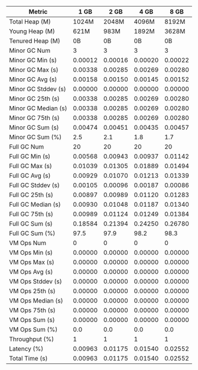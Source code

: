| Metric | 1 GB | 2 GB | 4 GB | 8 GB |
|------|----|----|----|----|
| Total Heap (M) | 1024M | 2048M | 4096M | 8192M |
| Young Heap (M) | 621M | 983M | 1892M | 3628M |
| Tenured Heap (M) | 0B | 0B | 0B | 0B |
| Minor GC Num | 3 | 3 | 3 | 3 |
| Minor GC Min (s) | 0.00012 | 0.00016 | 0.00020 | 0.00022 |
| Minor GC Max (s) | 0.00338 | 0.00285 | 0.00269 | 0.00280 |
| Minor GC Avg (s) | 0.00158 | 0.00150 | 0.00145 | 0.00152 |
| Minor GC Stddev (s) | 0.00000 | 0.00000 | 0.00000 | 0.00000 |
| Minor GC 25th (s) | 0.00338 | 0.00285 | 0.00269 | 0.00280 |
| Minor GC Median (s) | 0.00338 | 0.00285 | 0.00269 | 0.00280 |
| Minor GC 75th (s) | 0.00338 | 0.00285 | 0.00269 | 0.00280 |
| Minor GC Sum (s) | 0.00474 | 0.00451 | 0.00435 | 0.00457 |
| Minor GC Sum (%) | 2.5 | 2.1 | 1.8 | 1.7 |
| Full GC Num | 20 | 20 | 20 | 20 |
| Full GC Min (s) | 0.00568 | 0.00943 | 0.00937 | 0.01142 |
| Full GC Max (s) | 0.01039 | 0.01305 | 0.01889 | 0.01494 |
| Full GC Avg (s) | 0.00929 | 0.01070 | 0.01213 | 0.01339 |
| Full GC Stddev (s) | 0.00105 | 0.00096 | 0.00187 | 0.00086 |
| Full GC 25th (s) | 0.00897 | 0.00989 | 0.01120 | 0.01283 |
| Full GC Median (s) | 0.00930 | 0.01048 | 0.01187 | 0.01340 |
| Full GC 75th (s) | 0.00989 | 0.01124 | 0.01249 | 0.01384 |
| Full GC Sum (s) | 0.18584 | 0.21394 | 0.24250 | 0.26780 |
| Full GC Sum (%) | 97.5 | 97.9 | 98.2 | 98.3 |
| VM Ops Num | 0 | 0 | 0 | 0 |
| VM Ops Min (s) | 0.00000 | 0.00000 | 0.00000 | 0.00000 |
| VM Ops Max (s) | 0.00000 | 0.00000 | 0.00000 | 0.00000 |
| VM Ops Avg (s) | 0.00000 | 0.00000 | 0.00000 | 0.00000 |
| VM Ops Stddev (s) | 0.00000 | 0.00000 | 0.00000 | 0.00000 |
| VM Ops 25th (s) | 0.00000 | 0.00000 | 0.00000 | 0.00000 |
| VM Ops Median (s) | 0.00000 | 0.00000 | 0.00000 | 0.00000 |
| VM Ops 75th (s) | 0.00000 | 0.00000 | 0.00000 | 0.00000 |
| VM Ops Sum (s) | 0.00000 | 0.00000 | 0.00000 | 0.00000 |
| VM Ops Sum (%) | 0.0 | 0.0 | 0.0 | 0.0 |
| Throughput (%) | 1 | 1 | 1 | 1 |
| Latency (%) | 0.00963 | 0.01175 | 0.01540 | 0.02552 |
| Total Time (s) | 0.00963 | 0.01175 | 0.01540 | 0.02552 |
